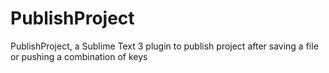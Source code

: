 PublishProject
==============

PublishProject, a Sublime Text 3 plugin to publish project after saving a file or pushing a combination of keys
